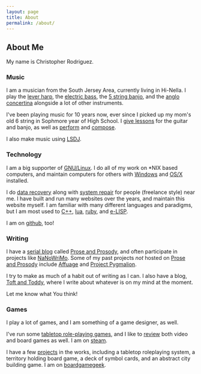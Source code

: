 ```yaml
---
layout: page
title: About
permalink: /about/
---
```


## About Me

My name is Christopher Rodriguez.

### Music

I am a musician from the South Jersey Area, currently living in
Hi-Nella. I play the [lever harp][1], the [electric bass][2], the [5
string banjo][3], and the [anglo concertina][4] alongside a lot of other
instruments.

I\'ve been playing music for 10 years now, ever since I picked up my
mom\'s old 6 string in Sophmore year of High School. I [give
lessons](/lessons/) for the guitar and banjo, as well as
[perform](/recordings/) and [compose](/compositions/).

I also make music using [LSDJ][5].

### Technology

I am a big supporter of [GNU/Linux][6]. I do all of my work on \*NIX
based computers, and maintain computers for others with [Windows][7] and
[OS/X][8] installed.

I do [data recovery](/support/) along with [system
repair](/support/) for people (freelance style) near me. I have
built and run many websites over the years, and maintain this website
myself. I am familiar with many different languages and paradigms, but I
am most used to [C++][9], [lua][10], [ruby][11], and [e-LISP][12].

I am on [github][13], too!

### Writing

I have a [serial blog][14] called [Prose and Prosody][15], and often
participate in projects like [NaNoWriMo][16]. Some of my past projects
*not* hosted on [Prose and Prosody][15] include [Affuage][17] and
[Project Pygmalion][18].

I try to make as much of a habit out of writing as I can. I also have a
blog, [Toft and Toddy][19], where I write about whatever is on my mind
at the moment.

Let me know what You think!

### Games

I play a lot of games, and I am something of a game designer, as well.

I\'ve run some [tabletop role-playing games](/logs/), and I like
to [review](/reviews/) both video and board games as well. I am
on [steam][20].

I have a few [projects](/games/) in the works, including a
tabletop roleplaying system, a territory holding board game, a deck of
symbol cards, and an abstract city building game. I am on
[boardgamegeek][21].



[1]: http://www.camac-harps.com/en/harps-eng/lever-eng/hermine-eng " "
[2]: http://www.musiciansfriend.com/bass/ibanez-gsr200-4-string-bass/519524000016000?cntry=us&amp;source=3WWRWXGP&amp;gclid=Cj0KEQjw4fCqBRDM1ZKhk5jfo6IBEiQAZQ97OCWFvGiZGv2aLMsvYPkGuz1Dvx8FqXBdMBWz4sC-pPAaAttz8P8HAQ&amp;kwid=productads-plaid^80557598067-sku^519524000016000@ADL4MF-adType^PLA-device^c-adid^51870555867 " "
[3]: http://www.epiphone.com/Products/Bluegrass/MB-100.aspx " "
[4]: http://www.concertinaconnection.com/rochelle%20anglo.htm " "
[5]: http://www.littlesounddj.com/lsd/ " "
[6]: http://tuxradar.com/content/distro-picker-0 " "
[7]: http://windows.microsoft.com/en-us/windows/home " "
[8]: https://www.apple.com/osx/ " "
[9]: https://isocpp.org/ " "
[10]: http://www.lua.org/ " "
[11]: https://www.ruby-lang.org/en/ " "
[12]: https://common-lisp.net/ " "
[13]: https://github.com/cdr255/ " "
[14]: https://en.wikipedia.org/wiki/Serial_(literature) " "
[15]: http://www.proseandprosody.com/ " "
[16]: http://nanowrimo.org/ " "
[17]: http://affuage.blogspot.com/ " "
[18]: http://projectpygmalion.herokuapp.com/ " "
[19]: http://www.toftandtoddy.com/ " "
[20]: http://steamcommunity.com/id/cdr255/ " "
[21]: https://boardgamegeek.com/user/cdr255 " "
